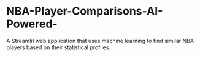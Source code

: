 # NBA-Player-Comparisons-AI-Powered-
A Streamlit web application that uses machine learning to find similar NBA players based on their statistical profiles.
